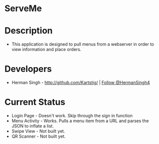 ServeMe
=======
<p>

<h1> Description </h1>

<UL>
<LI>This application is designed to pull menus from a webserver in order to view information and place
orders.
</UL>

<h1> Developers </h1>

<UL>
<LI> Herman Singh - <a href="http://github.com/Kartstig/">http://github.com/Kartstig/</a> | <a href="https://twitter.com/HermanSingh4" class="twitter-follow-button" data-show-count="false" data-lang="en">Follow @HermanSingh4</a>


</UL>

<h1> Current Status </h1>

<UL>
<LI> Login Page - Doesn't work. Skip through the sign in function
<LI> Menu Activity - Works. Pulls a menu item from a URL and parses the JSON to inflate a list.
<LI> Swipe View - Not built yet.
<LI> QR Scanner - Not built yet.
</UL>